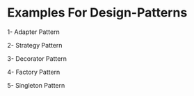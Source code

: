 # Examples For Design-Patterns


1- Adapter Pattern

2- Strategy Pattern

3- Decorator Pattern

4- Factory Pattern

5- Singleton Pattern
